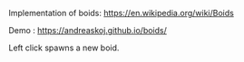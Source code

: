 Implementation of boids: https://en.wikipedia.org/wiki/Boids

Demo : https://andreaskoj.github.io/boids/

Left click spawns a new boid.